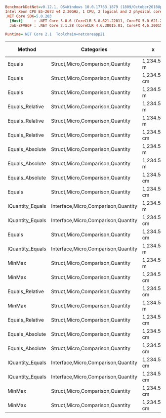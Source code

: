 ``` ini

BenchmarkDotNet=v0.12.1, OS=Windows 10.0.17763.1879 (1809/October2018Update/Redstone5)
Intel Xeon CPU E5-2673 v4 2.30GHz, 1 CPU, 2 logical and 2 physical cores
.NET Core SDK=5.0.203
  [Host]     : .NET Core 5.0.6 (CoreCLR 5.0.621.22011, CoreFX 5.0.621.22011), X64 RyuJIT
  Job-ZFVBQF : .NET Core 2.1.28 (CoreCLR 4.6.30015.01, CoreFX 4.6.30015.01), X64 RyuJIT

Runtime=.NET Core 2.1  Toolchain=netcoreapp21  

```
|           Method |                          Categories |           x |           y |      Mean |     Error |    StdDev |    StdErr |       Min |      Max |    Median |  Gen 0 | Gen 1 | Gen 2 | Allocated |
|----------------- |------------------------------------ |------------ |------------ |----------:|----------:|----------:|----------:|----------:|---------:|----------:|-------:|------:|------:|----------:|
|           Equals |    Struct,Micro,Comparison,Quantity |  1,234.56 m |  1,234.56 m |  9.627 ns | 0.2118 ns | 0.2678 ns | 0.0558 ns |  9.255 ns | 10.13 ns |  9.484 ns |      - |     - |     - |         - |
|           Equals |    Struct,Micro,Comparison,Quantity | 1,234.56 cm | 1,234.56 cm |  9.759 ns | 0.1878 ns | 0.2163 ns | 0.0484 ns |  9.337 ns | 10.28 ns |  9.716 ns |      - |     - |     - |         - |
|           Equals |    Struct,Micro,Comparison,Quantity |  1,234.56 m |         0 m | 10.368 ns | 0.2292 ns | 0.2815 ns | 0.0600 ns |  9.935 ns | 10.83 ns | 10.320 ns |      - |     - |     - |         - |
|  Equals_Relative |    Struct,Micro,Comparison,Quantity |  1,234.56 m |  1,234.56 m | 11.632 ns | 0.2477 ns | 0.3553 ns | 0.0671 ns | 11.077 ns | 12.41 ns | 11.544 ns |      - |     - |     - |         - |
|  Equals_Relative |    Struct,Micro,Comparison,Quantity |  1,234.56 m |         0 m | 11.834 ns | 0.2588 ns | 0.2980 ns | 0.0666 ns | 11.423 ns | 12.42 ns | 11.760 ns |      - |     - |     - |         - |
|  Equals_Relative |    Struct,Micro,Comparison,Quantity | 1,234.56 cm | 1,234.56 cm | 11.932 ns | 0.2614 ns | 0.3664 ns | 0.0705 ns | 11.363 ns | 12.63 ns | 11.915 ns |      - |     - |     - |         - |
|  Equals_Absolute |    Struct,Micro,Comparison,Quantity |  1,234.56 m |         0 m | 11.975 ns | 0.2422 ns | 0.2266 ns | 0.0585 ns | 11.678 ns | 12.49 ns | 11.927 ns |      - |     - |     - |         - |
|  Equals_Absolute |    Struct,Micro,Comparison,Quantity |  1,234.56 m |  1,234.56 m | 12.032 ns | 0.2600 ns | 0.3194 ns | 0.0681 ns | 11.548 ns | 12.72 ns | 11.961 ns |      - |     - |     - |         - |
|  Equals_Absolute |    Struct,Micro,Comparison,Quantity | 1,234.56 cm | 1,234.56 cm | 12.040 ns | 0.2648 ns | 0.2943 ns | 0.0675 ns | 11.615 ns | 12.68 ns | 12.037 ns |      - |     - |     - |         - |
|           Equals |    Struct,Micro,Comparison,Quantity | 1,234.56 cm |        0 km | 15.089 ns | 0.3158 ns | 0.3759 ns | 0.0820 ns | 14.404 ns | 15.82 ns | 14.982 ns |      - |     - |     - |         - |
| IQuantity_Equals | Interface,Micro,Comparison,Quantity |  1,234.56 m |  1,234.56 m | 15.373 ns | 0.3191 ns | 0.4149 ns | 0.0847 ns | 14.861 ns | 16.08 ns | 15.267 ns |      - |     - |     - |         - |
| IQuantity_Equals | Interface,Micro,Comparison,Quantity | 1,234.56 cm | 1,234.56 cm | 15.455 ns | 0.3296 ns | 0.4933 ns | 0.0901 ns | 14.497 ns | 16.54 ns | 15.333 ns |      - |     - |     - |         - |
|           Equals |    Struct,Micro,Comparison,Quantity | 1,234.56 cm |         0 m | 15.788 ns | 0.3404 ns | 0.4883 ns | 0.0923 ns | 15.061 ns | 16.79 ns | 15.622 ns |      - |     - |     - |         - |
| IQuantity_Equals | Interface,Micro,Comparison,Quantity |  1,234.56 m |         0 m | 16.630 ns | 0.3507 ns | 0.5663 ns | 0.0971 ns | 15.707 ns | 17.71 ns | 16.591 ns |      - |     - |     - |         - |
|           MinMax |    Struct,Micro,Comparison,Quantity |  1,234.56 m |  1,234.56 m | 18.250 ns | 0.2368 ns | 0.1978 ns | 0.0548 ns | 17.946 ns | 18.49 ns | 18.263 ns | 0.0050 |     - |     - |      32 B |
|           MinMax |    Struct,Micro,Comparison,Quantity | 1,234.56 cm | 1,234.56 cm | 18.669 ns | 0.3330 ns | 0.3115 ns | 0.0804 ns | 18.320 ns | 19.35 ns | 18.591 ns | 0.0050 |     - |     - |      32 B |
|  Equals_Relative |    Struct,Micro,Comparison,Quantity | 1,234.56 cm |        0 km | 18.996 ns | 0.3954 ns | 0.4061 ns | 0.0985 ns | 18.454 ns | 19.62 ns | 18.867 ns |      - |     - |     - |         - |
|           MinMax |    Struct,Micro,Comparison,Quantity |  1,234.56 m |         0 m | 19.171 ns | 0.3338 ns | 0.3123 ns | 0.0806 ns | 18.832 ns | 19.84 ns | 19.087 ns | 0.0050 |     - |     - |      32 B |
|  Equals_Relative |    Struct,Micro,Comparison,Quantity | 1,234.56 cm |         0 m | 19.370 ns | 0.3972 ns | 0.4728 ns | 0.1032 ns | 18.646 ns | 20.26 ns | 19.369 ns |      - |     - |     - |         - |
|  Equals_Absolute |    Struct,Micro,Comparison,Quantity | 1,234.56 cm |        0 km | 19.462 ns | 0.4083 ns | 0.4539 ns | 0.1041 ns | 18.982 ns | 20.38 ns | 19.268 ns |      - |     - |     - |         - |
|  Equals_Absolute |    Struct,Micro,Comparison,Quantity | 1,234.56 cm |         0 m | 19.560 ns | 0.3834 ns | 0.3587 ns | 0.0926 ns | 18.963 ns | 20.12 ns | 19.650 ns |      - |     - |     - |         - |
| IQuantity_Equals | Interface,Micro,Comparison,Quantity | 1,234.56 cm |        0 km | 21.548 ns | 0.3657 ns | 0.3421 ns | 0.0883 ns | 21.127 ns | 22.29 ns | 21.519 ns |      - |     - |     - |         - |
| IQuantity_Equals | Interface,Micro,Comparison,Quantity | 1,234.56 cm |         0 m | 22.272 ns | 0.4479 ns | 0.5824 ns | 0.1189 ns | 21.425 ns | 23.29 ns | 22.255 ns |      - |     - |     - |         - |
|           MinMax |    Struct,Micro,Comparison,Quantity | 1,234.56 cm |        0 km | 23.298 ns | 0.4648 ns | 0.5533 ns | 0.1207 ns | 22.229 ns | 24.09 ns | 23.320 ns | 0.0050 |     - |     - |      32 B |
|           MinMax |    Struct,Micro,Comparison,Quantity | 1,234.56 cm |         0 m | 24.012 ns | 0.4919 ns | 0.5051 ns | 0.1225 ns | 23.156 ns | 24.99 ns | 24.018 ns | 0.0050 |     - |     - |      32 B |
